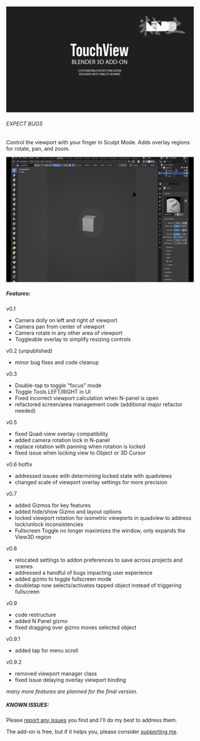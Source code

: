 ![touch view header](/docs/header.jpg?raw=true)

###### _EXPECT BUGS_

Control the viewport with your finger in Sculpt Mode. Adds overlay regions for rotate, pan, and zoom.

![demo gif](/docs/demo.gif?raw=true)

##### Features:

v0.1
- Camera dolly on left and right of viewport
- Camera pan from center of viewport
- Camera rotate in any other area of viewport
- Toggleable overlay to simplify resizing controls

v0.2 (unpublished)
- minor bug fixes and code cleanup

v0.3
- Double-tap to toggle "focus" mode
- Toggle Tools LEFT/RIGHT in UI
- Fixed incorrect viewport calculation when N-panel is open
- refactored screen/area management code (additional major refactor needed)

v0.5
- fixed Quad-view overlay compatibility
- added camera rotation lock in N-panel
- replace rotation with panning when rotation is locked
- fixed issue when locking view to Object or 3D Cursor

v0.6 hotfix
- addressed issues with determining locked state with quadviews
- changed scale of viewport overlay settings for more precision

v0.7
- added Gizmos for key features
- added hide/show Gizmo and layout options
- locked viewport rotation for isometric viewports in quadview to address lock/unlock inconsistencies
- Fullscreen Toggle no longer maximizes the window, only expands the View3D region

v0.8
- relocated settings to addon preferences to save across projects and scenes
- addressed a handful of bugs impacting user experience
- added gizmo to toggle fullscreen mode
- doubletap now selects/activates tapped object instead of triggering fullscreen

v0.9
- code restructure
- added N Panel gizmo
- fixed dragging over gizmo moves selected object

v0.9.1
- added tap for menu scroll

v0.9.2
- removed viewport manager class
- fixed issue delaying overlay viewport binding


*many more features are planned for the final version.*

##### KNOWN ISSUES:

Please [report any issues](https://github.com/nendotools/touchview/issues) you find and I'll do my best to address them.

The add-on is free, but if it helps you, please consider [supporting me](https://nendo.gumroad.com/l/touchview).
